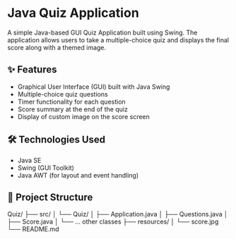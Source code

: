 # Java Quiz Application

A simple Java-based GUI Quiz Application built using Swing. The application allows users to take a multiple-choice quiz and displays the final score along with a themed image.

## ✨ Features

- Graphical User Interface (GUI) built with Java Swing
- Multiple-choice quiz questions
- Timer functionality for each question
- Score summary at the end of the quiz
- Display of custom image on the score screen

## 🛠 Technologies Used

- Java SE
- Swing (GUI Toolkit)
- Java AWT (for layout and event handling)

## 📁 Project Structure

Quiz/ ├── src/ │ └── Quiz/ │ ├── Application.java │ ├── Questions.java │ ├── Score.java │ └── ... other classes ├── resources/ │ └── score.jpg └── README.md
